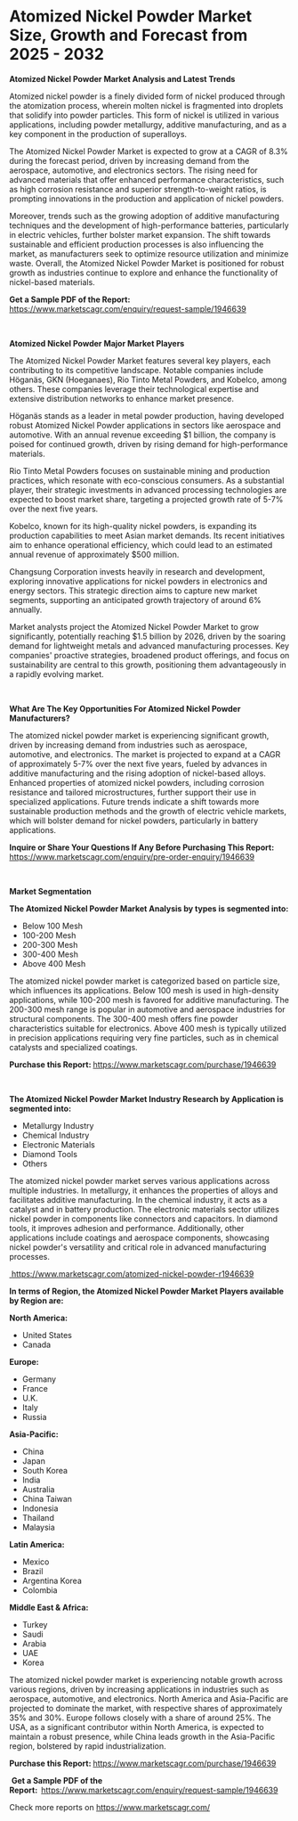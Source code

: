 <p><h1>Atomized Nickel Powder Market Size, Growth and Forecast from 2025 - 2032</h1></p><p><strong>Atomized Nickel Powder Market Analysis and Latest Trends</strong></p>
<p><p>Atomized nickel powder is a finely divided form of nickel produced through the atomization process, wherein molten nickel is fragmented into droplets that solidify into powder particles. This form of nickel is utilized in various applications, including powder metallurgy, additive manufacturing, and as a key component in the production of superalloys. </p><p>The Atomized Nickel Powder Market is expected to grow at a CAGR of 8.3% during the forecast period, driven by increasing demand from the aerospace, automotive, and electronics sectors. The rising need for advanced materials that offer enhanced performance characteristics, such as high corrosion resistance and superior strength-to-weight ratios, is prompting innovations in the production and application of nickel powders. </p><p>Moreover, trends such as the growing adoption of additive manufacturing techniques and the development of high-performance batteries, particularly in electric vehicles, further bolster market expansion. The shift towards sustainable and efficient production processes is also influencing the market, as manufacturers seek to optimize resource utilization and minimize waste. Overall, the Atomized Nickel Powder Market is positioned for robust growth as industries continue to explore and enhance the functionality of nickel-based materials.</p></p>
<p><strong>Get a Sample PDF of the Report:&nbsp;</strong> <a href="https://www.marketscagr.com/enquiry/request-sample/1946639?utm_campaign=2566&utm_medium=2&utm_source=Github&utm_content=ia&utm_term=31032025&utm_id=atomized-nickel-powder">https://www.marketscagr.com/enquiry/request-sample/1946639</a></p>
<p>&nbsp;</p>
<p><strong>Atomized Nickel Powder Major Market Players</strong></p>
<p><p>The Atomized Nickel Powder Market features several key players, each contributing to its competitive landscape. Notable companies include Höganäs, GKN (Hoeganaes), Rio Tinto Metal Powders, and Kobelco, among others. These companies leverage their technological expertise and extensive distribution networks to enhance market presence.</p><p>Höganäs stands as a leader in metal powder production, having developed robust Atomized Nickel Powder applications in sectors like aerospace and automotive. With an annual revenue exceeding $1 billion, the company is poised for continued growth, driven by rising demand for high-performance materials.</p><p>Rio Tinto Metal Powders focuses on sustainable mining and production practices, which resonate with eco-conscious consumers. As a substantial player, their strategic investments in advanced processing technologies are expected to boost market share, targeting a projected growth rate of 5-7% over the next five years.</p><p>Kobelco, known for its high-quality nickel powders, is expanding its production capabilities to meet Asian market demands. Its recent initiatives aim to enhance operational efficiency, which could lead to an estimated annual revenue of approximately $500 million.</p><p>Changsung Corporation invests heavily in research and development, exploring innovative applications for nickel powders in electronics and energy sectors. This strategic direction aims to capture new market segments, supporting an anticipated growth trajectory of around 6% annually.</p><p>Market analysts project the Atomized Nickel Powder Market to grow significantly, potentially reaching $1.5 billion by 2026, driven by the soaring demand for lightweight metals and advanced manufacturing processes. Key companies' proactive strategies, broadened product offerings, and focus on sustainability are central to this growth, positioning them advantageously in a rapidly evolving market.</p></p>
<p>&nbsp;</p>
<p><strong>What Are The Key Opportunities For Atomized Nickel Powder Manufacturers?</strong></p>
<p><p>The atomized nickel powder market is experiencing significant growth, driven by increasing demand from industries such as aerospace, automotive, and electronics. The market is projected to expand at a CAGR of approximately 5-7% over the next five years, fueled by advances in additive manufacturing and the rising adoption of nickel-based alloys. Enhanced properties of atomized nickel powders, including corrosion resistance and tailored microstructures, further support their use in specialized applications. Future trends indicate a shift towards more sustainable production methods and the growth of electric vehicle markets, which will bolster demand for nickel powders, particularly in battery applications.</p></p>
<p><strong>Inquire or Share Your Questions If Any Before Purchasing This Report:</strong> <a href="https://www.marketscagr.com/enquiry/pre-order-enquiry/1946639?utm_campaign=2566&utm_medium=2&utm_source=Github&utm_content=ia&utm_term=31032025&utm_id=atomized-nickel-powder">https://www.marketscagr.com/enquiry/pre-order-enquiry/1946639</a></p>
<p>&nbsp;</p>
<p><strong>Market Segmentation</strong></p>
<p><strong>The Atomized Nickel Powder Market Analysis by types is segmented into:</strong></p>
<p><ul><li>Below 100 Mesh</li><li>100-200 Mesh</li><li>200-300 Mesh</li><li>300-400 Mesh</li><li>Above 400 Mesh</li></ul></p>
<p><p>The atomized nickel powder market is categorized based on particle size, which influences its applications. Below 100 mesh is used in high-density applications, while 100-200 mesh is favored for additive manufacturing. The 200-300 mesh range is popular in automotive and aerospace industries for structural components. The 300-400 mesh offers fine powder characteristics suitable for electronics. Above 400 mesh is typically utilized in precision applications requiring very fine particles, such as in chemical catalysts and specialized coatings.</p></p>
<p><strong>Purchase this Report:&nbsp;</strong><a href="https://www.marketscagr.com/purchase/1946639?utm_campaign=2566&utm_medium=2&utm_source=Github&utm_content=ia&utm_term=31032025&utm_id=atomized-nickel-powder">https://www.marketscagr.com/purchase/1946639</a></p>
<p>&nbsp;</p>
<p><strong>The Atomized Nickel Powder Market Industry Research by Application is segmented into:</strong></p>
<p><ul><li>Metallurgy Industry</li><li>Chemical Industry</li><li>Electronic Materials</li><li>Diamond Tools</li><li>Others</li></ul></p>
<p><p>The atomized nickel powder market serves various applications across multiple industries. In metallurgy, it enhances the properties of alloys and facilitates additive manufacturing. In the chemical industry, it acts as a catalyst and in battery production. The electronic materials sector utilizes nickel powder in components like connectors and capacitors. In diamond tools, it improves adhesion and performance. Additionally, other applications include coatings and aerospace components, showcasing nickel powder's versatility and critical role in advanced manufacturing processes.</p></p>
<p><a href="https://www.marketscagr.com/atomized-nickel-powder-r1946639?utm_campaign=2566&utm_medium=2&utm_source=Github&utm_content=ia&utm_term=31032025&utm_id=atomized-nickel-powder">&nbsp;https://www.marketscagr.com/atomized-nickel-powder-r1946639</a></p>
<p><strong>In terms of Region, the Atomized Nickel Powder Market Players available by Region are:</strong></p>
<p>
    <p> <strong> North America: </strong>
        <ul>
            <li>United States</li>
            <li>Canada</li>
        </ul>
        </p> 
    <p> <strong> Europe: </strong>
        <ul>
            <li>Germany</li>
            <li>France</li>
            <li>U.K.</li>
            <li>Italy</li>
            <li>Russia</li>
        </ul>
        </p> 
    <p> <strong> Asia-Pacific: </strong>
        <ul>
            <li>China</li>
            <li>Japan</li>
            <li>South Korea</li>
            <li>India</li>
            <li>Australia</li>
            <li>China Taiwan</li>
            <li>Indonesia</li>
            <li>Thailand</li>
            <li>Malaysia</li>
        </ul>
        </p> 
    <p> <strong> Latin America: </strong>
        <ul>
            <li>Mexico</li>
            <li>Brazil</li>
            <li>Argentina Korea</li>
            <li>Colombia</li>
        </ul>
        </p> 
    <p> <strong> Middle East & Africa: </strong>
        <ul>
            <li>Turkey</li>
            <li>Saudi</li>
            <li>Arabia</li>
            <li>UAE</li>
            <li>Korea</li>
        </ul>
    </p>
    </p>
<p><p>The atomized nickel powder market is experiencing notable growth across various regions, driven by increasing applications in industries such as aerospace, automotive, and electronics. North America and Asia-Pacific are projected to dominate the market, with respective shares of approximately 35% and 30%. Europe follows closely with a share of around 25%. The USA, as a significant contributor within North America, is expected to maintain a robust presence, while China leads growth in the Asia-Pacific region, bolstered by rapid industrialization.</p></p>
<p><strong>Purchase this Report: </strong><a href="https://www.marketscagr.com/purchase/1946639?utm_campaign=2566&utm_medium=2&utm_source=Github&utm_content=ia&utm_term=31032025&utm_id=atomized-nickel-powder">https://www.marketscagr.com/purchase/1946639</a></p>
<p>&nbsp;<strong>Get a Sample PDF of the Report:&nbsp;&nbsp;</strong><a href="https://www.marketscagr.com/enquiry/request-sample/1946639?utm_campaign=2566&utm_medium=2&utm_source=Github&utm_content=ia&utm_term=31032025&utm_id=atomized-nickel-powder">https://www.marketscagr.com/enquiry/request-sample/1946639</a></p>
<p><strong></strong></p>
<p>Check more reports on <a href="https://www.marketscagr.com/?utm_campaign=2566&utm_medium=2&utm_source=Github&utm_content=ia&utm_term=31032025&utm_id=atomized-nickel-powder">https://www.marketscagr.com/</a></p>